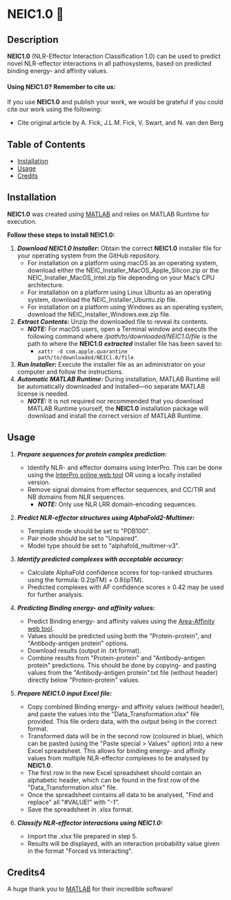 # NEIC1.0 🧬

## Description

**NEIC1.0** (NLR-Effector Interaction Classification 1.0) can be used to predict novel NLR-effector interactions in all pathosystems, based on predicted binding energy- and affinity values.

#### Using **NEIC1.0**? Remember to cite us:
If you use **NEIC1.0** and publish your work, we would be grateful if you could cite our work using the following:
- Cite original article by A. Fick, J.L.M. Fick, V. Swart, and N. van den Berg


## Table of Contents

- [Installation](#installation)
- [Usage](#usage)
- [Credits](#credits)


## Installation

**NEIC1.0** was created using [MATLAB](https://www.mathworks.com) and relies on MATLAB Runtime for execution. 

**Follow these steps to install **NEIC1.0**:**

1. **_Download NEIC1.0 Installer:_** Obtain the correct **NEIC1.0** installer file for your operating system from the GitHub repository.
    - For installation on a platform using macOS as an operating system, download either the NEIC_Installer_MacOS_Apple_Silicon.zip or the NEIC_Installer_MacOS_Intel.zip file depending on your Mac’s CPU architecture. 
    - For installation on a platform using Linux Ubuntu as an operating system, download the NEIC_Installer_Ubuntu.zip file. 
    - For installation on a platform using Windows as an operating system, download the NEIC_Installer_Windows.exe.zip file.
2. **_Extract Contents:_** Unzip the downloaded file to reveal its contents.
     - **_NOTE:_** For macOS users, open a Terminal window and execute the following command where */path/to/downloaded/NEIC1.0/file* is the path to where the **NEIC1.0** **_extracted_** installer file has been saved to:
         - ```xattr -d com.apple.quarantine path/to/downloaded/NEIC1.0/file```
3. **_Run Installer:_** Execute the installer file as an administrator on your computer and follow the instructions.
4. **_Automatic MATLAB Runtime:_** During installation, MATLAB Runtime will be automatically downloaded and installed—no separate MATLAB license is needed.
   - **_NOTE:_** It is not required nor recommended that you download MATLAB Runtime yourself, the **NEIC1.0** installation package will download and install the correct version of MATLAB Runtime. 

## Usage

1. **_Prepare sequences for protein complex prediction:_**
    - Identify NLR- and effector domains using InterPro. This can be done using the [InterPro online web tool](https://www.ebi.ac.uk/interpro/search/sequence/) OR using a locally installed version.
    - Remove signal domains from effector sequences, and CC/TIR and NB domains from NLR sequences. 
        - **_NOTE:_** Only use NLR LRR domain-encoding sequences.

2. **_Predict NLR-effector structures using AlphaFold2-Multimer:_**
    - Template mode should be set to "PDB100".
    - Pair mode should be set to "Unpaired".
    - Model type should be set to "alphafold_multimer-v3".

3. **_Identify predicted complexes with acceptable accuracy:_**
    - Calculate AlphaFold confidence scores for top-ranked structures using the formula: 0.2(pTM) + 0.8(ipTM).
    - Predicted complexes with AF confidence scores ≥ 0.42 may be used for further analysis.

4. **_Predicting Binding energy- and affinity values:_**
    - Predict Binding energy- and affinity values using the [Area-Affinity web tool](https://affinity.cuhk.edu.cn).
    - Values should be predicted using both the "Protein-protein", and "Antibody-antigen protein" options.
    - Download results (output in .txt format).
    - Combine results from "Protein-protein" and "Antibody-antigen protein" predictions. This should be done by copying- and pasting values from the "Antibody-antigen protein".txt file (without header) directly below "Protein-protein" values.

5. **_Prepare **NEIC1.0** input Excel file:_**
    - Copy combined Binding energy- and affinity values (without header), and paste the values into the "Data_Transformation.xlsx" file provided. This file orders data, with the output being in the correct format.
    - Transformed data will be in the second row (coloured in blue), which can be pasted (using the "Paste special > Values" option) into a new Excel spreadsheet. This allows for binding energy- and affinity values from multiple NLR-effector complexes to be analysed by **NEIC1.0**.
    - The first row in the new Excel spreadsheet should contain an alphabetic header, which can be found in the first row of the "Data_Transformation.xlsx" file.
    - Once the spreadsheet contains all data to be analysed, "Find and replace" all "#VALUE!" with "-1".
    - Save the spreadsheet in .xlsx format.

6. **_Classify NLR-effector interactions using **NEIC1.0**:_**
    - Import the .xlsx file prepared in step 5.
    - Results will be displayed, with an interaction probability value given in the format "Forced vs Interacting". 

## Credits4

A huge thank you to [MATLAB](https://www.mathworks.com) for their incredible software!


